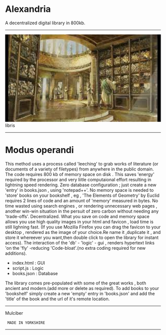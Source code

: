 # Alexandria
A decentralized digital library in 800kb.
**********************************************************************************************************************************************************************************
![lirary-of-alexandria](lib2.jpg) 
libris
**********************************************************************************************************************************************************************************
# Modus operandi
This method uses a process called 'leeching' to grab works of literature (or documents of a variety of filetypes) from anywhere in the public domain.
The code requires 800 kb of memory space on disk . This saves 'energy' required by the processor and very liitle computaional effort resulting in lightning speed rendering.
Zero database configuration ; just create a new 'entry' in books.json , using 'notepad++'.
No memory space is needed to 'store' books on your bookshelf , eg , 'The Elements of Geometry' by Euclid requires 2 lines of code and an amount of 'memory' measured in bytes.
No time wasted using search engines , or rendering unnecessary web pages ,  another win-win situation in the persuit of zero carbon without needing any 'trade-offs'.
Decentralized.
What you save on code and memory space allows you use high quality images in your html and favicon , load time is still lighning fast.
(If you use Mozilla Firefox  you can drag the favicon to your desktop , rendered as the image of your choice.Re name it ,duplicate it , and store it whereever you want,then double click to open the library
for instant access).
The interaction of the 'db' - 'logic' - gui , renders hypertext links 'on the 'fly' -reducing 'Code-bloat'.(no extra coding required for new additions).

* index.html : GUI  
* script.js : Logic
* books.json : Database

The library comes pre-populated with some of the great works , both ancient and modern.(add more or delete as required).
To add books to your 'bookshelf' simply create a new 'empty' entry in 'books.json' and add the 'title' of the book and the url of it's remote location. 
***********************************************************************************************************************************************************************************
Mulciber

```
 MADE IN YORKSHIRE
```

************************************************************************************************************************************************************************************
